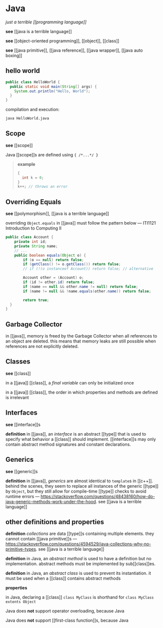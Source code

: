# Java

_just a terrible [[programming language]]_

**see** [[java is a terrible language]]

**see** [[object-oriented programming]], [[object]], [[class]]

**see** [[java primitive]], [[java reference]], [[java wrapper]], [[java auto boxing]]

## hello world

```java
public class HelloWorld {
  public static void main(String[] args) {
    System.out.println("Hello, World");
  }
}
```

compilation and execution:

```bash
java HelloWorld.java
```

## Scope

**see** [[scope]]

Java [[scope]]s are defined using `{ /*...*/ }`

> **example**
>
> ```java
> {
>   int k = 0;
> }
> k++; // throws an error
> ```

## Overriding Equals

**see** [[polymorphism]], [[java is a terrible language]]

overriding `Object.equals` in [[java]] must follow the pattern below &mdash; ITI1121 Introduction to Computing II

```java
public class Account {
	private int id;
	private String name;
	// ...
	public boolean equals(Object o) {
		if (o == null) return false;
		if (getClass() != o.getClass()) return false;
		// if (!(o instanceof Account)) return false; // alternative

		Account other = (Account) o;
		if (id != other.id) return false;
		if (name == null && other.name != null) return false;
		if (name != null && !name.equals(other.name)) return false;

		return true;
  }
}
```

## Garbage Collector

in [[java]], memory is freed by the Garbage Collector when all references to an object are deleted. this means that memory leaks are still possible when references are not explicitly deleted.

## Classes

**see** [[class]]

in a [[java]] [[class]], a _final variable_ can only be initialized once

in a [[java]] [[class]], the order in which properties and methods are defined is irrelevant

## Interfaces

**see** [[interface]]s

**definition** in [[java]], an _interface_ is an abstract [[type]] that is used to specify what behavior a [[class]] should implement. [[interface]]s may only contain abstract method signatures and constant declarations.

## Generics

**see** [[generic]]s

**definition** in [[java]], _generics_ are almost identical to `template`s in [[c++]]. behind the scenes, they seem to replace all instances of the generic [[type]] by `Object`, but they still allow for compile-time [[type]] checks to avoid runtime errors &mdash; <https://stackoverflow.com/questions/48438160/how-do-java-generic-methods-work-under-the-hood>. see [[java is a terrible language]]

## other definitions and properties

**definition** _collections_ are data [[type]]s containing multiple elements. they cannot contain [[java primitive]]s &mdash; <https://stackoverflow.com/questions/4594529/java-collections-why-no-primitive-types>. see [[java is a terrible language]]

**definition** in Java, an _abstract method_ is used to have a definition but no implementation. abstract methods must be implemented by sub[[class]]es.

**definition** in Java, an _abstract class_ is used to prevent its instantiation. it must be used when a [[class]] contains abstract methods

**properties**

in Java, declaring a [[class]] `class MyClass` is shorthand for `class MyClass extents Object`

Java does **not** support operator overloading, because Java

Java does **not** support [[first-class function]]s, because Java
